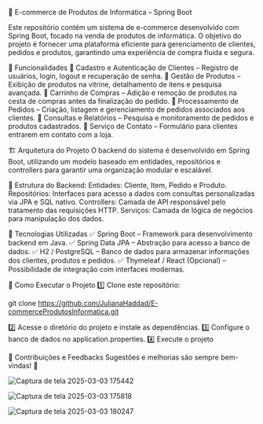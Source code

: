 🛒 E-commerce de Produtos de Informática – Spring Boot

Este repositório contém um sistema de e-commerce desenvolvido com Spring Boot, focado na venda de produtos de informática. O objetivo do projeto é fornecer uma plataforma eficiente para gerenciamento de clientes, pedidos e produtos, garantindo uma experiência de compra fluida e segura.

📌 Funcionalidades
🔹 Cadastro e Autenticação de Clientes – Registro de usuários, login, logout e recuperação de senha.
🔹 Gestão de Produtos – Exibição de produtos na vitrine, detalhamento de itens e pesquisa avançada.
🔹 Carrinho de Compras – Adição e remoção de produtos na cesta de compras antes da finalização do pedido.
🔹 Processamento de Pedidos – Criação, listagem e gerenciamento de pedidos associados aos clientes.
🔹 Consultas e Relatórios – Pesquisa e monitoramento de pedidos e produtos cadastrados.
🔹 Serviço de Contato – Formulário para clientes entrarem em contato com a loja.

🏗️ Arquitetura do Projeto
O backend do sistema é desenvolvido em Spring Boot, utilizando um modelo baseado em entidades, repositórios e controllers para garantir uma organização modular e escalável.

📂 Estrutura do Backend:
Entidades: Cliente, Item, Pedido e Produto.
Repositórios: Interfaces para acesso a dados com consultas personalizadas via JPA e SQL nativo.
Controllers: Camada de API responsável pelo tratamento das requisições HTTP.
Serviços: Camada de lógica de negócios para manipulação dos dados.

🚀 Tecnologias Utilizadas
✅ Spring Boot – Framework para desenvolvimento backend em Java.
✅ Spring Data JPA – Abstração para acesso a banco de dados.
✅ H2 / PostgreSQL – Banco de dados para armazenar informações dos clientes, produtos e pedidos.
✅ Thymeleaf / React (Opcional) – Possibilidade de integração com interfaces modernas.

📄 Como Executar o Projeto
1️⃣ Clone este repositório:

git clone https://github.com/JulianaHaddad/E-commerceProdutosInformatica.git

2️⃣ Acesse o diretório do projeto e instale as dependências.
3️⃣ Configure o banco de dados no application.properties.
4️⃣ Execute o projeto 

🔗 Contribuições e Feedbacks
Sugestões e melhorias são sempre bem-vindas! 🚀


![Captura de tela 2025-03-03 175442](https://github.com/user-attachments/assets/5a7d6a68-0a77-47cb-9d66-fe8214b60992)



![Captura de tela 2025-03-03 175818](https://github.com/user-attachments/assets/3d798f93-1ffc-40d8-a5ac-0261e4c535b6)


![Captura de tela 2025-03-03 180247](https://github.com/user-attachments/assets/22f927c8-d222-4e4c-9a5d-6a992217782b)


